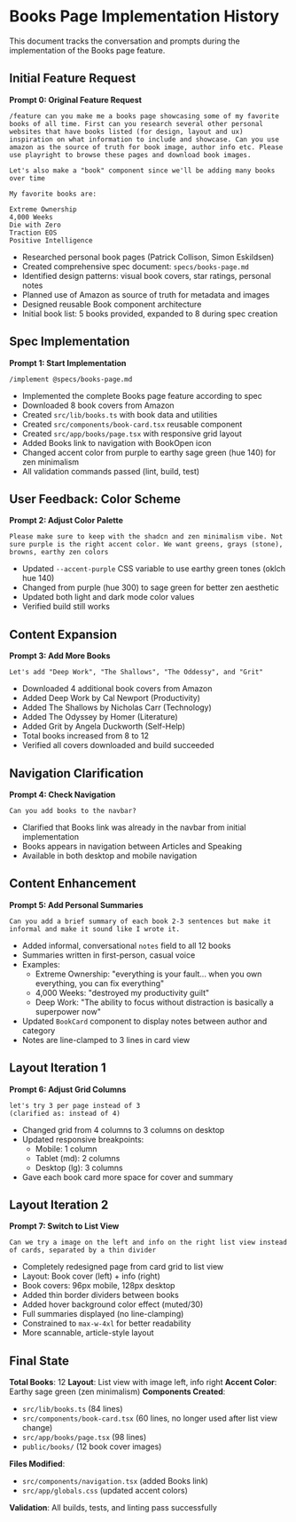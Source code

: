 # Books Page Implementation History

This document tracks the conversation and prompts during the implementation of the Books page feature.

## Initial Feature Request

**Prompt 0: Original Feature Request**

```text
/feature can you make me a books page showcasing some of my favorite books of all time. First can you research several other personal websites that have books listed (for design, layout and ux) inspiration on what information to include and showcase. Can you use amazon as the source of truth for book image, author info etc. Please use playright to browse these pages and download book images.

Let's also make a "book" component since we'll be adding many books over time

My favorite books are:

Extreme Ownership
4,000 Weeks
Die with Zero
Traction EOS
Positive Intelligence
```

- Researched personal book pages (Patrick Collison, Simon Eskildsen)
- Created comprehensive spec document: `specs/books-page.md`
- Identified design patterns: visual book covers, star ratings, personal notes
- Planned use of Amazon as source of truth for metadata and images
- Designed reusable Book component architecture
- Initial book list: 5 books provided, expanded to 8 during spec creation

## Spec Implementation

**Prompt 1: Start Implementation**

```text
/implement @specs/books-page.md
```

- Implemented the complete Books page feature according to spec
- Downloaded 8 book covers from Amazon
- Created `src/lib/books.ts` with book data and utilities
- Created `src/components/book-card.tsx` reusable component
- Created `src/app/books/page.tsx` with responsive grid layout
- Added Books link to navigation with BookOpen icon
- Changed accent color from purple to earthy sage green (hue 140) for zen minimalism
- All validation commands passed (lint, build, test)

## User Feedback: Color Scheme

**Prompt 2: Adjust Color Palette**
```
Please make sure to keep with the shadcn and zen minimalism vibe. Not sure purple is the right accent color. We want greens, grays (stone), browns, earthy zen colors
```
- Updated `--accent-purple` CSS variable to use earthy green tones (oklch hue 140)
- Changed from purple (hue 300) to sage green for better zen aesthetic
- Updated both light and dark mode color values
- Verified build still works

## Content Expansion

**Prompt 3: Add More Books**
```
Let's add "Deep Work", "The Shallows", "The Oddessy", and "Grit"
```
- Downloaded 4 additional book covers from Amazon
- Added Deep Work by Cal Newport (Productivity)
- Added The Shallows by Nicholas Carr (Technology)
- Added The Odyssey by Homer (Literature)
- Added Grit by Angela Duckworth (Self-Help)
- Total books increased from 8 to 12
- Verified all covers downloaded and build succeeded

## Navigation Clarification

**Prompt 4: Check Navigation**
```
Can you add books to the navbar?
```
- Clarified that Books link was already in the navbar from initial implementation
- Books appears in navigation between Articles and Speaking
- Available in both desktop and mobile navigation

## Content Enhancement

**Prompt 5: Add Personal Summaries**
```
Can you add a brief summary of each book 2-3 sentences but make it informal and make it sound like I wrote it.
```
- Added informal, conversational `notes` field to all 12 books
- Summaries written in first-person, casual voice
- Examples:
  - Extreme Ownership: "everything is your fault... when you own everything, you can fix everything"
  - 4,000 Weeks: "destroyed my productivity guilt"
  - Deep Work: "The ability to focus without distraction is basically a superpower now"
- Updated `BookCard` component to display notes between author and category
- Notes are line-clamped to 3 lines in card view

## Layout Iteration 1

**Prompt 6: Adjust Grid Columns**
```
let's try 3 per page instead of 3
(clarified as: instead of 4)
```
- Changed grid from 4 columns to 3 columns on desktop
- Updated responsive breakpoints:
  - Mobile: 1 column
  - Tablet (md): 2 columns
  - Desktop (lg): 3 columns
- Gave each book card more space for cover and summary

## Layout Iteration 2

**Prompt 7: Switch to List View**
```
Can we try a image on the left and info on the right list view instead of cards, separated by a thin divider
```
- Completely redesigned page from card grid to list view
- Layout: Book cover (left) + info (right)
- Book covers: 96px mobile, 128px desktop
- Added thin border dividers between books
- Added hover background color effect (muted/30)
- Full summaries displayed (no line-clamping)
- Constrained to `max-w-4xl` for better readability
- More scannable, article-style layout

## Final State

**Total Books**: 12
**Layout**: List view with image left, info right
**Accent Color**: Earthy sage green (zen minimalism)
**Components Created**:
- `src/lib/books.ts` (84 lines)
- `src/components/book-card.tsx` (60 lines, no longer used after list view change)
- `src/app/books/page.tsx` (98 lines)
- `public/books/` (12 book cover images)

**Files Modified**:
- `src/components/navigation.tsx` (added Books link)
- `src/app/globals.css` (updated accent colors)

**Validation**: All builds, tests, and linting pass successfully
